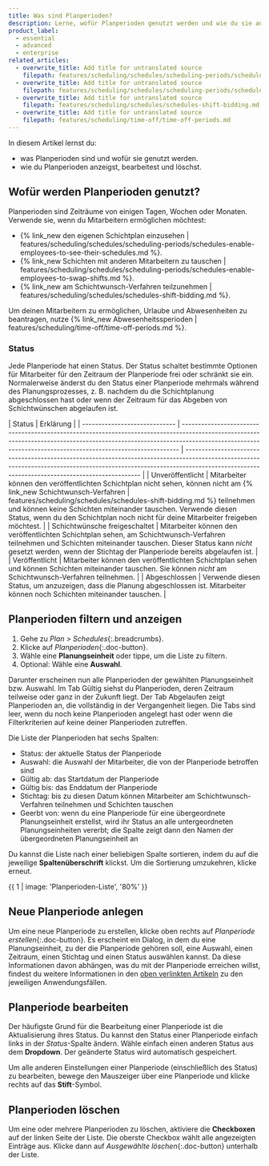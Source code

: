 ```yaml
---
title: Was sind Planperioden?
description: Lerne, wofür Planperioden genutzt werden und wie du sie anzeigst, bearbeitest und löschst (Schedules-Modul).
product_label:
  - essential
  - advanced
  - enterprise
related_articles:
  - overwrite_title: Add title for untranslated source
    filepath: features/scheduling/schedules/scheduling-periods/schedules-enable-employees-to-see-their-schedules.md
  - overwrite_title: Add title for untranslated source
    filepath: features/scheduling/schedules/scheduling-periods/schedules-enable-employees-to-swap-shifts.md
  - overwrite_title: Add title for untranslated source
    filepath: features/scheduling/schedules/schedules-shift-bidding.md
  - overwrite_title: Add title for untranslated source
    filepath: features/scheduling/time-off/time-off-periods.md
---
```


In diesem Artikel lernst du:

- was Planperioden sind und wofür sie genutzt werden.
- wie du Planperioden anzeigst, bearbeitest und löschst.

## Wofür werden Planperioden genutzt?

Planperioden sind Zeiträume von einigen Tagen, Wochen oder Monaten. Verwende sie, wenn du Mitarbeitern ermöglichen möchtest:

- {% link_new den eigenen Schichtplan einzusehen | features/scheduling/schedules/scheduling-periods/schedules-enable-employees-to-see-their-schedules.md %}.
- {% link_new Schichten mit anderen Mitarbeitern zu tauschen | features/scheduling/schedules/scheduling-periods/schedules-enable-employees-to-swap-shifts.md %}.
- {% link_new am Schichtwunsch-Verfahren teilzunehmen | features/scheduling/schedules/schedules-shift-bidding.md %}.

Um deinen Mitarbeitern zu ermöglichen, Urlaube und Abwesenheiten zu beantragen, nutze {% link_new Abwesenheitssperioden | features/scheduling/time-off/time-off-periods.md %}.

### Status

Jede Planperiode hat einen Status. Der Status schaltet bestimmte Optionen für Mitarbeiter für den Zeitraum der Planperiode frei oder schränkt sie ein. Normalerweise änderst du den Status einer Planperiode mehrmals während des Planungsprozesses, z. B. nachdem du die Schichtplanung abgeschlossen hast oder wenn der Zeitraum für das Abgeben von Schichtwünschen abgelaufen ist.

| Status                        | Erklärung                                                                                                                                                                                                                                 |
| ----------------------------- | ----------------------------------------------------------------------------------------------------------------------------------------------------------------------------------------------------------------------------------------- | ---------------------------------------------------------------------------------------------------------------------------------------------------------------------------------------------------------------------------- |
| Unveröffentlicht              | Mitarbeiter können den veröffentlichten Schichtplan nicht sehen, können nicht am {% link_new Schichtwunsch-Verfahren                                                                                                                      | features/scheduling/schedules/schedules-shift-bidding.md %} teilnehmen und können keine Schichten miteinander tauschen. Verwende diesen Status, wenn du den Schichtplan noch nicht für deine Mitarbeiter freigeben möchtest. |
| Schichtwünsche freigeschaltet | Mitarbeiter können den veröffentlichten Schichtplan sehen, am Schichtwunsch-Verfahren teilnehmen und Schichten miteinander tauschen. Dieser Status kann _nicht_ gesetzt werden, wenn der Stichtag der Planperiode bereits abgelaufen ist. |
| Veröffentlicht                | Mitarbeiter können den veröffentlichten Schichtplan sehen und können Schichten miteinander tauschen. Sie können _nicht_ am Schichtwunsch-Verfahren teilnehmen.                                                                            |
| Abgeschlossen                 | Verwende diesen Status, um anzuzeigen, dass die Planung abgeschlossen ist. Mitarbeiter können noch Schichten miteinander tauschen.                                                                                                        |

## Planperioden filtern und anzeigen

1. Gehe zu _Plan > Schedules_{:.breadcrumbs}.
2. Klicke auf _Planperioden_{:.doc-button}.
3. Wähle eine **Planungseinheit** oder tippe, um die Liste zu filtern.
4. Optional: Wähle eine **Auswahl**.

Darunter erscheinen nun alle Planperioden der gewählten Planungseinheit bzw. Auswahl. Im Tab Gültig siehst du Planperioden, deren Zeitraum teilweise oder ganz in der Zukunft liegt. Der Tab Abgelaufen zeigt Planperioden an, die vollständig in der Vergangenheit liegen. Die Tabs sind leer, wenn du noch keine Planperioden angelegt hast oder wenn die Filterkriterien auf keine deiner Planperioden zutreffen.

Die Liste der Planperioden hat sechs Spalten:

- Status: der aktuelle Status der Planperiode
- Auswahl: die Auswahl der Mitarbeiter, die von der Planperiode betroffen sind
- Gültig ab: das Startdatum der Planperiode
- Gültig bis: das Enddatum der Planperiode
- Stichtag: bis zu diesen Datum können Mitarbeiter am Schichtwunsch-Verfahren teilnehmen und Schichten tauschen
- Geerbt von: wenn du eine Planperiode für eine übergeordnete Planungseinheit erstellst, wird ihr Status an alle untergeordneten Planungseinheiten vererbt; die Spalte zeigt dann den Namen der übergeordneten Planungseinheit an

Du kannst die Liste nach einer beliebigen Spalte sortieren, indem du auf die jeweilige **Spaltenüberschrift** klickst. Um die Sortierung umzukehren, klicke erneut.

{{ 1 | image: 'Planperioden-Liste', '80%' }}

## Neue Planperiode anlegen

Um eine neue Planperiode zu erstellen, klicke oben rechts auf _Planperiode erstellen_{:.doc-button}. Es erscheint ein Dialog, in dem du eine Planungseinheit, zu der die Planperiode gehören soll, eine Auswahl, einen Zeitraum, einen Stichtag und einen Status auswählen kannst. Da diese Informationen davon abhängen, was du mit der Planperiode erreichen willst, findest du weitere Informationen in den [oben verlinkten Artikeln](#wofür-werden-planperioden-genutzt) zu den jeweiligen Anwendungsfällen.

## Planperiode bearbeiten

Der häufigste Grund für die Bearbeitung einer Planperiode ist die Aktualisierung ihres Status. Du kannst den Status einer Planperiode einfach links in der _Status_-Spalte ändern. Wähle einfach einen anderen Status aus dem **Dropdown**. Der geänderte Status wird automatisch gespeichert.

Um alle anderen Einstellungen einer Planperiode (einschließlich des Status) zu bearbeiten, bewege den Mauszeiger über eine Planperiode und klicke rechts auf das **Stift**-Symbol.

## Planperioden löschen

Um eine oder mehrere Planperioden zu löschen, aktiviere die **Checkboxen** auf der linken Seite der Liste. Die oberste Checkbox wählt alle angezeigten Einträge aus. Klicke dann auf _Ausgewählte löschen_{:.doc-button} unterhalb der Liste.
